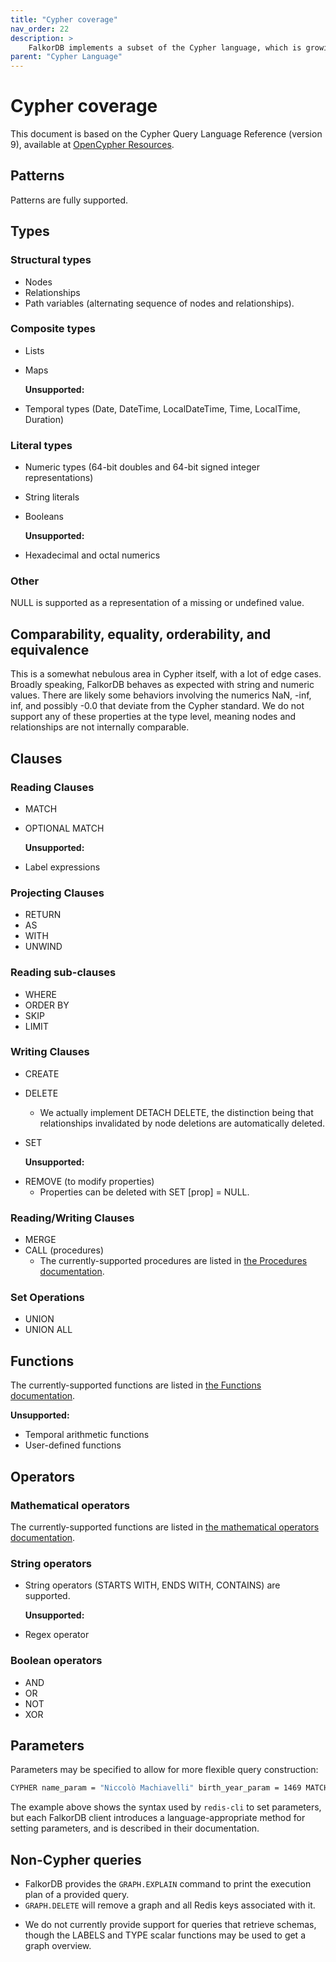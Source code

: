 ```yaml
---
title: "Cypher coverage"
nav_order: 22
description: >
    FalkorDB implements a subset of the Cypher language, which is growing as development continues.
parent: "Cypher Language"
---
```


# Cypher coverage

This document is based on the Cypher Query Language Reference (version 9), available at [OpenCypher Resources](https://www.opencypher.org/resources).

## Patterns

Patterns are fully supported.

## Types

### Structural types

+ Nodes
+ Relationships
+ Path variables (alternating sequence of nodes and relationships).


### Composite types

+ Lists
+ Maps

  **Unsupported:**

- Temporal types (Date, DateTime, LocalDateTime, Time, LocalTime, Duration)

### Literal types

+ Numeric types (64-bit doubles and 64-bit signed integer representations)
+ String literals
+ Booleans

  **Unsupported:**

- Hexadecimal and octal numerics

### Other

NULL is supported as a representation of a missing or undefined value.

## Comparability, equality, orderability, and equivalence

This is a somewhat nebulous area in Cypher itself, with a lot of edge cases.
Broadly speaking, FalkorDB behaves as expected with string and numeric values.
There are likely some behaviors involving the numerics NaN, -inf, inf, and possibly -0.0 that deviate from the Cypher standard.
We do not support any of these properties at the type level, meaning nodes and relationships are not internally comparable.

## Clauses

### Reading Clauses

+ MATCH
+ OPTIONAL MATCH

  **Unsupported:**
  
- Label expressions

### Projecting Clauses

+ RETURN
+ AS
+ WITH
+ UNWIND

### Reading sub-clauses

+ WHERE
+ ORDER BY
+ SKIP
+ LIMIT

### Writing Clauses

+ CREATE
+ DELETE
    + We actually implement DETACH DELETE, the distinction being that relationships invalidated by node deletions are automatically deleted.
+ SET

  **Unsupported:**

- REMOVE (to modify properties)
    + Properties can be deleted with SET [prop] = NULL.

### Reading/Writing Clauses

+ MERGE
+ CALL (procedures)
    - The currently-supported procedures are listed in [the Procedures documentation](/commands/graph.query#procedures).

### Set Operations

+ UNION
+ UNION ALL

## Functions

The currently-supported functions are listed in [the Functions documentation](/commands/graph.query#functions).

  **Unsupported:**

- Temporal arithmetic functions
- User-defined functions

## Operators

### Mathematical operators

The currently-supported functions are listed in [the mathematical operators documentation](/commands/graph.query#mathematical-operators).

### String operators

+ String operators (STARTS WITH, ENDS WITH, CONTAINS) are supported.

  **Unsupported:**

- Regex operator

### Boolean operators

+ AND
+ OR
+ NOT
+ XOR

## Parameters

Parameters may be specified to allow for more flexible query construction:

```sh
CYPHER name_param = "Niccolò Machiavelli" birth_year_param = 1469 MATCH (p:Person {name: $name_param, birth_year: $birth_year_param}) RETURN p
```

The example above shows the syntax used by `redis-cli` to set parameters, but
each FalkorDB client introduces a language-appropriate method for setting parameters,
and is described in their documentation.

## Non-Cypher queries

+ FalkorDB provides the `GRAPH.EXPLAIN` command to print the execution plan of a provided query.
+ `GRAPH.DELETE` will remove a graph and all Redis keys associated with it.
- We do not currently provide support for queries that retrieve schemas, though the LABELS and TYPE scalar functions may be used to get a graph overview.
